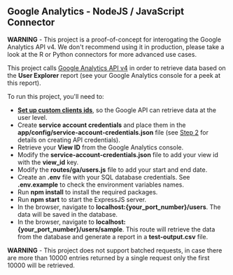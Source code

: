 ## Google Analytics - NodeJS / JavaScript Connector

**WARNING** - This project is a proof-of-concept for interogating the Google Analytics API v4. We don't recommend using it in production, please take a look at the R or Python connectors for more advanced use cases.

This project calls [Google Analytics API v4](https://developers.google.com/analytics/devguides/reporting/core/v4/) in order to retrieve data based on the **User Explorer** report (see your Google Analytics console for a peek at this report).

To run this project, you'll need to:

- [**Set up custom clients ids**](https://github.com/Morphl-Project/MorphL-Tracking-Settings), so the Google API can retrieve data at the user level.
- Create **service account credentials** and place them in the **app/config/service-account-credentials.json** file (see [Step 2](https://github.com/Morphl-Project/MorphL-Tracking-Settings/tree/master/google-analytics) for details on creating API credentials).
- Retrieve your **View ID** from the Google Analytics console.
- Modify the **service-account-credentials.json** file to add your view id with the **view_id** key.
- Modify the **routes/ga/users.js** file to add your start and end date.
- Create an **.env** file with your SQL database credentials. See **.env.example** to check the environment variables names.
- Run **npm install** to install the required packages.
- Run **npm start** to start the ExpressJS server.
- In the browser, navigate to **localhost:{your_port_number}/users**. The data will be saved in the database.
- In the browser, navigate to **localhost:{your_port_number}/users/sample**. This route will retrieve the data from the database and generate a report in a **test-output.csv** file.

**WARNING** - This project does not support batched requests, in case there are more than 10000 entries returned by a single request only the first 10000 will be retrieved.

